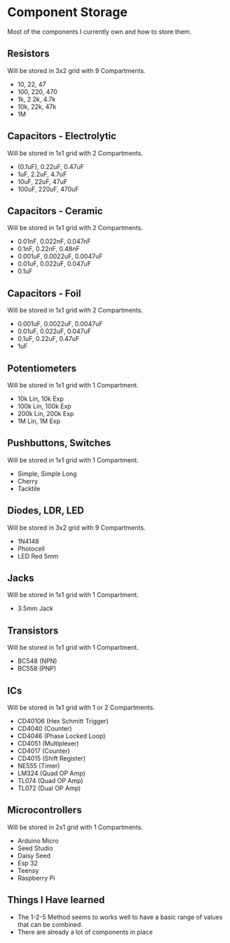# Component Storage

Most of the components I currently own and how to store them.

## Resistors

Will be stored in 3x2 grid with 9 Compartments.

- 10, 22, 47
- 100, 220, 470
- 1k, 2.2k, 4.7k
- 10k, 22k, 47k
- 1M

## Capacitors - Electrolytic

Will be stored in 1x1 grid with 2 Compartments.

- (0.1uF), 0.22uF, 0.47uF
- 1uF, 2.2uF, 4.7uF
- 10uF, 22uF, 47uF
- 100uF, 220uF, 470uF

## Capacitors - Ceramic

Will be stored in 1x1 grid with 2 Compartments.

- 0.01nF, 0.022nF, 0.047nF
- 0.1nF, 0.22nF, 0.48nF
- 0.001uF, 0.0022uF, 0.0047uF
- 0.01uF, 0.022uF, 0.047uF
- 0.1uF

## Capacitors - Foil

Will be stored in 1x1 grid with 2 Compartments.

- 0.001uF, 0.0022uF, 0.0047uF
- 0.01uF, 0.022uF, 0.047uF
- 0.1uF, 0.22uF, 0.47uF
- 1uF

## Potentiometers

Will be stored in 1x1 grid with 1 Compartment.

- 10k Lin, 10k Exp
- 100k Lin, 100k Exp
- 200k Lin, 200k Exp
- 1M Lin, 1M Exp

## Pushbuttons, Switches

Will be stored in 1x1 grid with 1 Compartment.

- Simple, Simple Long
- Cherry
- Tacktile

## Diodes, LDR, LED

Will be stored in 3x2 grid with 9 Compartments.

- 1N4148
- Photocell
- LED Red 5mm

## Jacks

Will be stored in 1x1 grid with 1 Compartment.

- 3.5mm Jack

## Transistors

Will be stored in 1x1 grid with 1 Compartment.

- BC548 (NPN)
- BC558 (PNP)

## ICs

Will be stored in 1x1 grid with 1 or 2 Compartments.

- CD40106 (Hex Schmitt Trigger)
- CD4040 (Counter)
- CD4046 (Phase Locked Loop)
- CD4051 (Multiplexer)
- CD4017 (Counter)
- CD4015 (Shift Register)
- NE555 (Timer)
- LM324 (Quad OP Amp)
- TL074 (Quad OP Amp)
- TL072 (Dual OP Amp)

## Microcontrollers

Will be stored in 2x1 grid with 1 Compartments.

- Arduino Micro
- Seed Studio
- Daisy Seed
- Esp 32
- Teensy
- Raspberry Pi

## Things I Have learned

- The 1-2-5 Method seems to works well to have a basic range of values that can be combined.
- There are already a lot of components in place